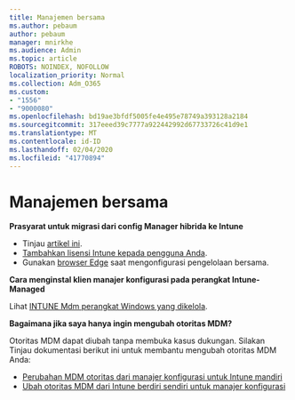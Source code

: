 ```yaml
---
title: Manajemen bersama
ms.author: pebaum
author: pebaum
manager: mnirkhe
ms.audience: Admin
ms.topic: article
ROBOTS: NOINDEX, NOFOLLOW
localization_priority: Normal
ms.collection: Adm_O365
ms.custom:
- "1556"
- "9000080"
ms.openlocfilehash: bd19ae3bfdf5005fe4e495e78749a393128a2184
ms.sourcegitcommit: 317eeed39c7777a922442992d67733726c41d9e1
ms.translationtype: MT
ms.contentlocale: id-ID
ms.lasthandoff: 02/04/2020
ms.locfileid: "41770894"
---
```

# <a name="co-management"></a>Manajemen bersama

**Prasyarat untuk migrasi dari config Manager hibrida ke Intune**

- Tinjau [artikel ini](https://docs.microsoft.com/configmgr/mdm/deploy-use/migrate-hybridmdm-to-intunesa).
- [Tambahkan lisensi Intune kepada pengguna Anda](https://docs.microsoft.com/intune/licenses-assign).
- Gunakan [browser Edge](https://www.microsoft.com/windows/microsoft-edge) saat mengonfigurasi pengelolaan bersama.

**Cara menginstal klien manajer konfigurasi pada perangkat Intune-Managed**

Lihat [INTUNE Mdm perangkat Windows yang dikelola](https://docs.microsoft.com/configmgr/core/clients/deploy/deploy-clients-to-windows-computers#bkmk_mdm).

**Bagaimana jika saya hanya ingin mengubah otoritas MDM?**

Otoritas MDM dapat diubah tanpa membuka kasus dukungan. Silakan Tinjau dokumentasi berikut ini untuk membantu mengubah otoritas MDM Anda:

- [Perubahan MDM otoritas dari manajer konfigurasi untuk Intune mandiri](https://docs.microsoft.com/configmgr/mdm/deploy-use/migrate-change-mdm-authority)
- [Ubah otoritas MDM dari Intune berdiri sendiri untuk manajer konfigurasi](https://docs.microsoft.com/configmgr/mdm/deploy-use/change-mdm-authority)
